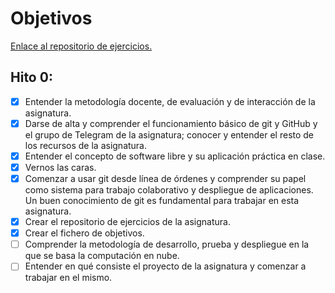# Objetivos

[Enlace al repositorio de ejercicios.](https://github.com/alvarillo89/UGR-CC-Ejercicios)

## Hito 0:

- [X] Entender la metodología docente, de evaluación y de interacción de la asignatura.
- [X] Darse de alta y comprender el funcionamiento básico de git y GitHub y el grupo de Telegram de la asignatura; conocer y entender el resto de los recursos de la asignatura.
- [X] Entender el concepto de software libre y su aplicación práctica en clase.
- [X] Vernos las caras.
- [X] Comenzar a usar git desde línea de órdenes y comprender su papel como sistema para trabajo colaborativo y despliegue de aplicaciones. Un buen conocimiento de git es fundamental para trabajar en esta asignatura.
- [X] Crear el repositorio de ejercicios de la asignatura.
- [X] Crear el fichero de objetivos.
- [ ] Comprender la metodología de desarrollo, prueba y despliegue en la que se basa la computación en nube.
- [ ] Entender en qué consiste el proyecto de la asignatura y comenzar a trabajar en el mismo.